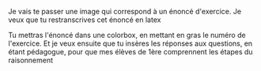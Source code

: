 Je vais te passer une image qui correspond à un énoncé d'exercice. Je veux que tu restranscrives cet énoncé en latex 

Tu mettras l'énoncé dans une colorbox, en mettant en gras le numéro de l'exercice. Et je veux ensuite que tu insères les réponses aux questions, en étant pédagogue, pour que mes élèves de 1ère comprennent les étapes du raisonnement
